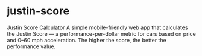 # justin-score
Justin Score Calculator A simple mobile-friendly web app that calculates the Justin Score — a performance-per-dollar metric for cars based on price and 0–60 mph acceleration. The higher the score, the better the performance value.
